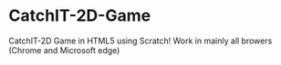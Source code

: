 # CatchIT-2D-Game
CatchIT-2D Game in HTML5 using Scratch!
Work in mainly all browers (Chrome and Microsoft edge)
